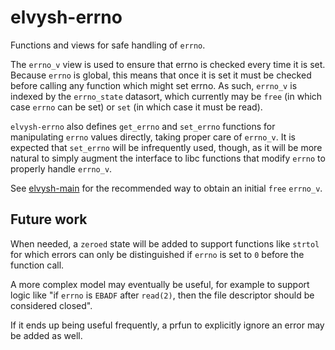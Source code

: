 elvysh-errno
============

Functions and views for safe handling of `errno`.

The `errno_v` view is used to ensure that errno is checked every time it is set.
Because `errno` is global, this means that once it is set it must be checked
before calling any function which might set errno. As such, `errno_v` is indexed
by the `errno_state` datasort, which currently may be `free` (in which case
`errno` can be set) or `set` (in which case it must be read).

`elvysh-errno` also defines `get_errno` and `set_errno` functions for
manipulating `errno` values directly, taking proper care of `errno_v`. It is
expected that `set_errno` will be infrequently used, though, as it will be more
natural to simply augment the interface to libc functions that modify `errno` to
properly handle `errno_v`.

See [elvysh-main][1] for the recommended way to obtain an initial `free`
`errno_v`.

Future work
------------

When needed, a `zeroed` state will be added to support functions like `strtol`
for which errors can only be distinguished if `errno` is set to `0` before the
function call.

A more complex model may eventually be useful, for example to support logic like
"if `errno` is `EBADF` after `read(2)`, then the file descriptor should be
considered closed".

If it ends up being useful frequently, a prfun to explicitly ignore an error may
be added as well.

[1]: https://github.com/shlevy/elvysh-main
